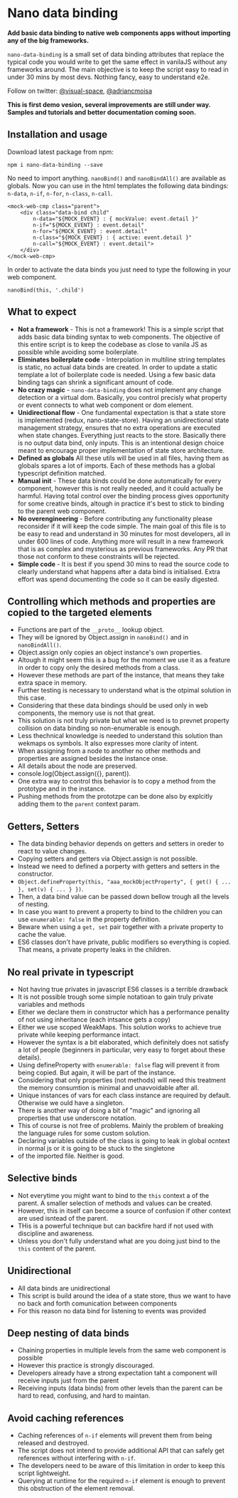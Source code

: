 # Nano data binding

**Add basic data binding to native web components apps without importing any of the big frameworks.**

`nano-data-binding` is a small set of data binding attributes that replace the typical code you would write to get the same effect in vanilaJS without any frameworks around. The main objective is to keep the script easy to read in under 30 mins by most devs. Nothing fancy, easy to understand e2e.

Follow on twitter: [@visual-space](https://twitter.com/visual_space), [@adriancmoisa](https://twitter.com/adriancmoisa)

**This is first demo vesion, several improvements are still under way.**<br/>
**Samples and tutorials and better documentation coming soon.**

## Installation and usage

Download latest package from npm: 

    npm i nano-data-binding --save

No need to import anything. `nanoBind()` and `nanoBindAll()` are available as globals.
Now you can use in the html templates the following data bindings: `n-data`, `n-if`, `n-for`, `n-class`, `n-call`.

    <mock-web-cmp class="parent">
        <div class="data-bind child" 
            n-data="${MOCK_EVENT} : { mockValue: event.detail }"
            n-if="${MOCK_EVENT} : event.detail"
            n-for="${MOCK_EVENT} : event.detail"
            n-class="${MOCK_EVENT} : { active: event.detail }"
            n-call="${MOCK_EVENT} : event.detail">
        </div>
    </mock-web-cmp>

In order to activate the data binds you just need to type the following in your web component.

    nanoBind(this, '.child')

## What to expect
* **Not a framework** - This is not a framework! This is a simple script that adds basic data binding syntax to web components. The objective of this entire script is to keep the codebase as close to vanila JS as possible while avoiding some boilerplate.
* **Eliminates boilerplate code** - Interpolation in multiline string templates is static, no actual data binds are created. In order to update a static template a lot of boilerplate code is needed. Using a few basic data binding tags can shrink a significant amount of code.
* **No crazy magic** - `nano-data-binding` does not implement any change detection or a virtual dom. Basically, you control precisly what property or event connects to what web component or dom element. 
* **Unidirectional flow** - One fundamental expectation is that a state store is implemented (redux, nano-state-store). Having an unidirectional state management strategy, ensures that no extra operations are executed when state changes. Everything just reacts to the store. Basically there is no output data bind, only inputs. This is an intentional design choice meant to encourage proper implementation of state store architecture. 
* **Defined as globals** All these utils will be used in all files, having them as globals spares a lot of imports. Each of these methods has a global typescript definition matched.
* **Manual init** - These data binds could be done automatically for every component, however this is not really needed, and it could actually be harmful. Having total control over the binding process gives opportunity for some creative binds, altough in practice it's best to stick to binding to the parent web component.
* **No overengineering** - Before contributing any functionality please reconsider if it will keep the code simple. The main goal of this file is to be easy to read and understand in 30 minutes for most developers, all in under 600 lines of code. Anything more will result in a new framework that is as complex and mysterious as previous frameworks. Any PR that those not conform to these constraints will be rejected.
* **Simple code** - It is best if you spend 30 mins to read the source code to clearly understand what happens after a data bind is initialised. Extra effort was spend documenting the code so it can be easily digested.

## Controlling which methods and properties are copied to the targeted elements
* Functions are part of the `__proto__` lookup object.
* They will be ignored by Object.assign in `nanoBind()` and in `nanoBindAll()`.
* Object.assign only copies an object instance's own properties.
* Altough it might seem this is a bug for the moment we use it as a feature in order to copy only the desired methods from a class.
* However these methods are part of the instance, that means they take extra space in memory.
* Further testing is necessary to understand what is the otpimal solution in this case.
* Considering that these data bindings should be used only in web components, the memory use is not that great.
* This solution is not truly private but what we need is to prevnet property collision on data binding so non-enumerable is enough.
* Less thechnical knowledge is needed to understand this solution than wekmaps os symbols. It also expresses more clarity of intent.
* When assigning from a node to another no other methods and properties are assigned besides the instance onse. 
* All details about the node are preserved.
* console.log(Object.assign({}, parent)).
* One extra way to control this behavior is to copy a method from the prototype and in the instance.
* Pushing methods from the prototzpe can be done also by explcitly adding them to the `parent` context param.

## Getters, Setters
* The data binding behavior depends on getters and setters in oreder to react to value changes.
* Copying setters and getters via Object.assign is not possible.
* Instead we need to defined a porperty with getters and setters in the constructor.
* `Object.defineProperty(this, "aaa_mockObjectProperty", { get() { ... }, set(v) { ... } })`.
* Then, a data bind value can be passed down bellow trough all the levels of nesting.
* In case you want to prevent a property to bind to the children you can use `enumerable: false` in the property definition.
* Beware when using a `get, set` pair together with a private property to cache the value. 
* ES6 classes don't have private, public modifiers so everything is copied. That means, a private property leaks in the children.

## No real private in typescript
* Not having true privates in javascript ES6 classes is a terrible drawback
* It is not possible trough some simple notatioan to gain truly private variables and methods
* Either we declare them in constructor which has a performance penality of not using inheritance (each intsance gets a copy)
* Either we use scoped WeakMaps. This solution works to achieve true private while keeping performance intact.
* However the syntax is a bit elaborated, which definitely does not satisfy a lot of people (beginners in particular, very easy to forget about these details).
* Using defineProperty with `enumerable: false` flag will prevent it from being copied. But again, it will be part of the instance.
* Considering that only properties (not methods) will need this treatment the memory consumtion is minimal and unavvoidable after all. 
* Unique instances of vars for each class instance are required by default. Otherwise we ould have a singleton.
* There is another way of doing a bit of "magic" and ignoring all properties that use underscore notation.
* This of course is not free of problems. Mainly the problem of breaking the language rules for some custom solution.
* Declaring variables outside of the class is going to leak in global ocntext in normal js or it is going to be stuck to the singletone
* of the imported file. Neither is good.

## Selective binds 
* Not everytime you might want to bind to the `this` context a of the parent. A smaller selection of methods and values can be created.
* However, this in itself can become a source of confusion if other context are used isntead of the parent.
* THis is a powerful technique but can backfire hard if not used with discipline and awareness.
* Unless you don't fully understand what are you doing just bind to the `this` content of the parent.

## Unidirectional
* All data binds are unidirectional
* This script is build around the idea of a state store, thus we want to have no back and forth comunication between components
* For this reason no data bind for listening to events was provided
 
## Deep nesting of data binds
* Chaining properties in multiple levels from the same web component is possible
* However this practice is strongly discouraged.
* Developers already have a strong expectation taht a component will receive inputs just from the parent
* Receiving inputs (data binds) from other levels than the parent can be hard to read, confusing, and hard to maintan.

## Avoid caching references 
* Caching references of `n-if` elements will prevent them from being released and destroyed.
* The script does not intend to provide additional API that can safely get references without interfering with `n-if`. 
* The developers need to be aware of this limitation in order to keep this script lightweight.
* Querying at runtime for the required `n-if` element is enough to prevent this obstruction of the element removal.
